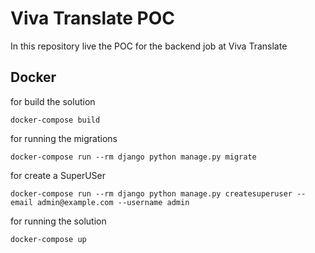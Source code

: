 # Viva Translate POC

In this repository live the POC for the backend job at Viva Translate 


## Docker

for build the solution

```
docker-compose build  
```

for running the migrations
```
docker-compose run --rm django python manage.py migrate
```
for create a SuperUSer
```
docker-compose run --rm django python manage.py createsuperuser --email admin@example.com --username admin
```

for running the solution 
```
docker-compose up
```

